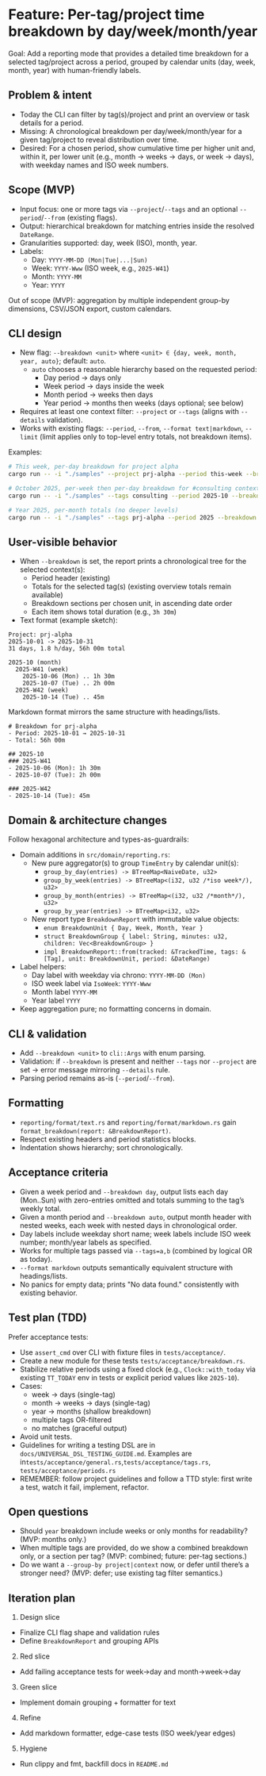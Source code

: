 # Feature: Per-tag/project time breakdown by day/week/month/year

Goal: Add a reporting mode that provides a detailed time breakdown for a selected tag/project across a period, grouped by calendar units (day, week, month, year) with human-friendly labels.

## Problem & intent
- Today the CLI can filter by tag(s)/project and print an overview or task details for a period.
- Missing: A chronological breakdown per day/week/month/year for a given tag/project to reveal distribution over time.
- Desired: For a chosen period, show cumulative time per higher unit and, within it, per lower unit (e.g., month → weeks → days, or week → days), with weekday names and ISO week numbers.

## Scope (MVP)
- Input focus: one or more tags via `--project`/`--tags` and an optional `--period`/`--from` (existing flags).
- Output: hierarchical breakdown for matching entries inside the resolved `DateRange`.
- Granularities supported: day, week (ISO), month, year.
- Labels:
  - Day: `YYYY-MM-DD (Mon|Tue|...|Sun)`
  - Week: `YYYY-Www` (ISO week, e.g., `2025-W41`)
  - Month: `YYYY-MM`
  - Year: `YYYY`

Out of scope (MVP): aggregation by multiple independent group-by dimensions, CSV/JSON export, custom calendars.

## CLI design
- New flag: `--breakdown <unit>` where `<unit> ∈ {day, week, month, year, auto}`; default: `auto`.
  - `auto` chooses a reasonable hierarchy based on the requested period:
    - Day period → days only
    - Week period → days inside the week
    - Month period → weeks then days
    - Year period → months then weeks (days optional; see below)
- Requires at least one context filter: `--project` or `--tags` (aligns with `--details` validation).
- Works with existing flags: `--period`, `--from`, `--format text|markdown`, `--limit` (limit applies only to top-level entry totals, not breakdown items).

Examples:
```bash path=null start=null
# This week, per-day breakdown for project alpha
cargo run -- -i "./samples" --project prj-alpha --period this-week --breakdown day

# October 2025, per-week then per-day breakdown for #consulting context
cargo run -- -i "./samples" --tags consulting --period 2025-10 --breakdown auto

# Year 2025, per-month totals (no deeper levels)
cargo run -- -i "./samples" --tags prj-alpha --period 2025 --breakdown month
```

## User-visible behavior
- When `--breakdown` is set, the report prints a chronological tree for the selected context(s):
  - Period header (existing)
  - Totals for the selected tag(s) (existing overview totals remain available)
  - Breakdown sections per chosen unit, in ascending date order
  - Each item shows total duration (e.g., `3h 30m`)
- Text format (example sketch):
```text path=null start=null
Project: prj-alpha
2025-10-01 -> 2025-10-31
31 days, 1.8 h/day, 56h 00m total

2025-10 (month)
  2025-W41 (week)
    2025-10-06 (Mon) .. 1h 30m
    2025-10-07 (Tue) .. 2h 00m
  2025-W42 (week)
    2025-10-14 (Tue) .. 45m
```

Markdown format mirrors the same structure with headings/lists.

```text
# Breakdown for prj-alpha
- Period: 2025-10-01 → 2025-10-31
- Total: 56h 00m

## 2025-10
### 2025-W41
- 2025-10-06 (Mon): 1h 30m
- 2025-10-07 (Tue): 2h 00m

### 2025-W42
- 2025-10-14 (Tue): 45m
```

## Domain & architecture changes
Follow hexagonal architecture and types-as-guardrails:
- Domain additions in `src/domain/reporting.rs`:
  - New pure aggregator(s) to group `TimeEntry` by calendar unit(s):
    - `group_by_day(entries) -> BTreeMap<NaiveDate, u32>`
    - `group_by_week(entries) -> BTreeMap<(i32, u32 /*iso week*/), u32>`
    - `group_by_month(entries) -> BTreeMap<(i32, u32 /*month*/), u32>`
    - `group_by_year(entries) -> BTreeMap<i32, u32>`
  - New report type `BreakdownReport` with immutable value objects:
    - `enum BreakdownUnit { Day, Week, Month, Year }`
    - `struct BreakdownGroup { label: String, minutes: u32, children: Vec<BreakdownGroup> }`
    - `impl BreakdownReport::from(tracked: &TrackedTime, tags: &[Tag], unit: BreakdownUnit, period: &DateRange)`
- Label helpers:
  - Day label with weekday via chrono: `YYYY-MM-DD (Mon)`
  - ISO week label via `IsoWeek`: `YYYY-Www`
  - Month label `YYYY-MM`
  - Year label `YYYY`
- Keep aggregation pure; no formatting concerns in domain.

## CLI & validation
- Add `--breakdown <unit>` to `cli::Args` with enum parsing.
- Validation: if `--breakdown` is present and neither `--tags` nor `--project` are set → error message mirroring `--details` rule.
- Parsing period remains as-is (`--period`/`--from`).

## Formatting
- `reporting/format/text.rs` and `reporting/format/markdown.rs` gain `format_breakdown(report: &BreakdownReport)`.
- Respect existing headers and period statistics blocks.
- Indentation shows hierarchy; sort chronologically.

## Acceptance criteria
- Given a week period and `--breakdown day`, output lists each day (Mon..Sun) with zero-entries omitted and totals summing to the tag’s weekly total.
- Given a month period and `--breakdown auto`, output month header with nested weeks, each week with nested days in chronological order.
- Day labels include weekday short name; week labels include ISO week number; month/year labels as specified.
- Works for multiple tags passed via `--tags=a,b` (combined by logical OR as today).
- `--format markdown` outputs semantically equivalent structure with headings/lists.
- No panics for empty data; prints "No data found." consistently with existing behavior.

## Test plan (TDD)
Prefer acceptance tests:
- Use `assert_cmd` over CLI with fixture files in `tests/acceptance/`.
- Create a new module for these tests `tests/acceptance/breakdown.rs`.
- Stabilize relative periods using a fixed clock (e.g., `Clock::with_today` via existing `TT_TODAY` env in tests or explicit period values like `2025-10`).
- Cases:
  - week → days (single-tag)
  - month → weeks → days (single-tag)
  - year → months (shallow breakdown)
  - multiple tags OR-filtered
  - no matches (graceful output)
- Avoid unit tests.
- Guidelines for writing a testing DSL are in `docs/UNIVERSAL_DSL_TESTING_GUIDE.md`. Examples are in`tests/acceptance/general.rs`,`tests/acceptance/tags.rs`, `tests/acceptance/periods.rs`
- REMEMBER: follow project guidelines and follow a TTD style: first write a test, watch it fail, implement, refactor.

## Open questions
- Should `year` breakdown include weeks or only months for readability? (MVP: months only.)
- When multiple tags are provided, do we show a combined breakdown only, or a section per tag? (MVP: combined; future: per-tag sections.)
- Do we want a `--group-by project|context` now, or defer until there’s a stronger need? (MVP: defer; use existing tag filter semantics.)

## Iteration plan
1) Design slice
- Finalize CLI flag shape and validation rules
- Define `BreakdownReport` and grouping APIs

2) Red slice
- Add failing acceptance tests for week→day and month→week→day

3) Green slice
- Implement domain grouping + formatter for text

4) Refine
- Add markdown formatter, edge-case tests (ISO week/year edges)

5) Hygiene
- Run clippy and fmt, backfill docs in `README.md`
